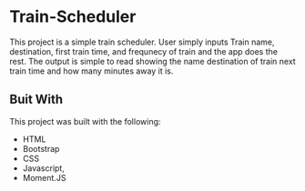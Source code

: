 # Train-Scheduler
This project is a simple train scheduler. User simply inputs Train name, destination, first train time, and frequnecy of train and the app does the rest. The output is simple to read showing the name destination of train next train time and how many minutes away it is. 

## Buit With
This project was built with the following:
* HTML
* Bootstrap
* CSS
* Javascript,
 * Moment.JS
